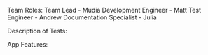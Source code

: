 Team Roles:
Team Lead - Mudia
Development Engineer - Matt
Test Engineer - Andrew
Documentation Specialist - Julia


Description of Tests:


App Features:
